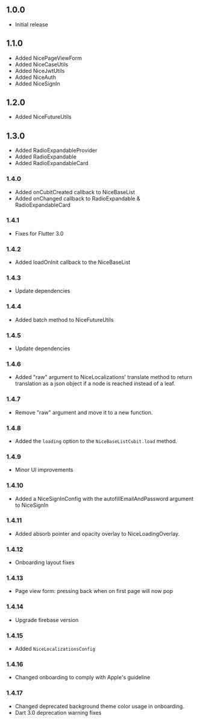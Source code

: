 ## 1.0.0

* Initial release

## 1.1.0

* Added NicePageViewForm
* Added NiceCaseUtils
* Added NiceJwtUtils
* Added NiceAuth
* Added NiceSignIn

## 1.2.0

* Added NiceFutureUtils

## 1.3.0

* Added RadioExpandableProvider
* Added RadioExpandable
* Added RadioExpandableCard

### 1.4.0

* Added onCubitCreated callback to NiceBaseList
* Added onChanged callback to RadioExpandable & RadioExpandableCard

### 1.4.1

* Fixes for Flutter 3.0

### 1.4.2

* Added loadOnInit callback to the NiceBaseList

### 1.4.3

* Update dependencies

### 1.4.4

* Added batch method to NiceFutureUtils

### 1.4.5

* Update dependencies

### 1.4.6

* Added "raw" argument to NiceLocalizations' translate method to return translation as a json object
  if a node is reached instead of a leaf.

### 1.4.7

* Remove "raw" argument and move it to a new function.

### 1.4.8

* Added the `loading` option to the `NiceBaseListCubit.load` method.

### 1.4.9

* Minor UI improvements

### 1.4.10

* Added a NiceSignInConfig with the autofillEmailAndPassword argument to NiceSignIn

### 1.4.11

* Added absorb pointer and opacity overlay to NiceLoadingOverlay.

### 1.4.12

* Onboarding layout fixes

### 1.4.13

* Page view form: pressing back when on first page will now pop

### 1.4.14

* Upgrade firebase version

### 1.4.15

* Added `NiceLocalizationsConfig`

### 1.4.16

* Changed onboarding to comply with Apple's guideline

### 1.4.17

* Changed deprecated background theme color usage in onboarding.
* Dart 3.0 deprecation warning fixes
